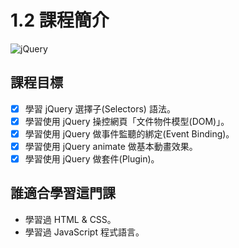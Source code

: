 # 1.2 課程簡介

![jQuery](../.gitbook/assets/jquery\_logo.png)

## 課程目標

* [x] 學習 jQuery 選擇子(Selectors) 語法。
* [x] 學習使用 jQuery 操控網頁「文件物件模型(DOM)」。
* [x] 學習使用 jQuery 做事件監聽的綁定(Event Binding)。
* [x] 學習使用 jQuery animate 做基本動畫效果。
* [x] 學習使用 jQuery 做套件(Plugin)。

## 誰適合學習這門課

* 學習過 HTML & CSS。
* 學習過 JavaScript 程式語言。
